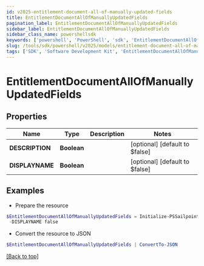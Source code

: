```yaml
---
id: v2025-entitlement-document-all-of-manually-updated-fields
title: EntitlementDocumentAllOfManuallyUpdatedFields
pagination_label: EntitlementDocumentAllOfManuallyUpdatedFields
sidebar_label: EntitlementDocumentAllOfManuallyUpdatedFields
sidebar_class_name: powershellsdk
keywords: ['powershell', 'PowerShell', 'sdk', 'EntitlementDocumentAllOfManuallyUpdatedFields', 'V2025EntitlementDocumentAllOfManuallyUpdatedFields'] 
slug: /tools/sdk/powershell/v2025/models/entitlement-document-all-of-manually-updated-fields
tags: ['SDK', 'Software Development Kit', 'EntitlementDocumentAllOfManuallyUpdatedFields', 'V2025EntitlementDocumentAllOfManuallyUpdatedFields']
---
```



# EntitlementDocumentAllOfManuallyUpdatedFields

## Properties

Name | Type | Description | Notes
------------ | ------------- | ------------- | -------------
**DESCRIPTION** | **Boolean** |  | [optional] [default to $false]
**DISPLAYNAME** | **Boolean** |  | [optional] [default to $false]

## Examples

- Prepare the resource
```powershell
$EntitlementDocumentAllOfManuallyUpdatedFields = Initialize-PSSailpoint.V2025EntitlementDocumentAllOfManuallyUpdatedFields  -DESCRIPTION false `
 -DISPLAYNAME false
```

- Convert the resource to JSON
```powershell
$EntitlementDocumentAllOfManuallyUpdatedFields | ConvertTo-JSON
```


[[Back to top]](#) 

